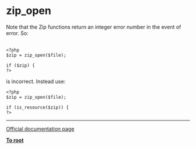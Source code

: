 # zip_open



Note that the Zip functions return an integer error number in the event of error. So:<br><br>

```
<?php
$zip = zip_open($file);

if ($zip) {
?>
```


is incorrect. Instead use:



```
<?php
$zip = zip_open($file);

if (is_resource($zip)) {
?>
```
  

---

[Official documentation page](https://www.php.net/manual/en/function.zip-open.php)

**[To root](/README.md)**